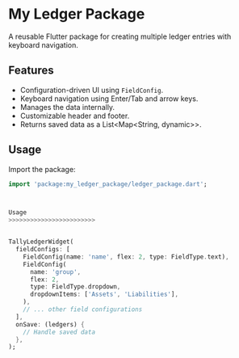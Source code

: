 # My Ledger Package

A reusable Flutter package for creating multiple ledger entries with keyboard navigation.

## Features

- Configuration-driven UI using `FieldConfig`.
- Keyboard navigation using Enter/Tab and arrow keys.
- Manages the data internally.
- Customizable header and footer.
- Returns saved data as a List<Map<String, dynamic>>.

## Usage

Import the package:

```dart
import 'package:my_ledger_package/ledger_package.dart';



Usage
>>>>>>>>>>>>>>>>>>>>>>>>


TallyLedgerWidget(
  fieldConfigs: [
    FieldConfig(name: 'name', flex: 2, type: FieldType.text),
    FieldConfig(
      name: 'group',
      flex: 2,
      type: FieldType.dropdown,
      dropdownItems: ['Assets', 'Liabilities'],
    ),
    // ... other field configurations
  ],
  onSave: (ledgers) {
    // Handle saved data
  },
);